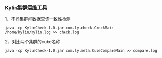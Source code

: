 ### Kylin集群运维工具
1、不同集群间数据查询一致性检测
```shell script
java -cp KylinCheck-1.0.jar com.ly.check.CheckMain /home/kylin/kylin.log >> check.log
```
2、对比两个集群的cube名称
```shell script
java -cp KylinCheck-1.0.jar com.ly.meta.CubeCompareMain >> compare.log
```